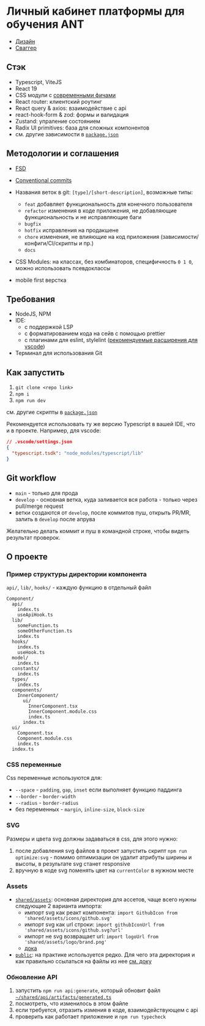 # Личный кабинет платформы для обучения ANT

- [Дизайн](https://www.figma.com/design/pxB2g14WW8DBHqINQtHbLp/Ant?node-id=723-2065&node-type=canvas&t=Aia9xEBc0iq0PXOr-0)
- [Сваггер](https://back.dev.apexnovatech.com/docs)

## Стэк

- Typescript, ViteJS
- React 19
- CSS модули с [современными фичами](https://preset-env.cssdb.org/features/#stage-2)
- React router: клиентский роутинг
- React query & axios: взаимодействие с api
- react-hook-form & zod: формы и валидация
- Zustand: упраление состоянием
- Radix UI primitives: база для сложных компонентов
- см. другие зависимости в [`package.json`](package.json)

## Методологии и соглашения

- [FSD](https://feature-sliced.design/ru/)
- [Conventional commits](https://www.conventionalcommits.org/en/v1.0.0/)
- Названия веток в git: `[type]/[short-description]`, возможные типы:

  - `feat` добавляет функциональность для конечного пользователя
  - `refactor` изменения в коде приложения, не добавляющие функциональность и не исправляющие баги
  - `bugfix`
  - `hotfix` исправления на продакшене
  - `chore` изменения, не влияющие на код приложения (зависимости/конфиги/CI/скрипты и пр.)
  - `docs`

- CSS Modules: на классах, без комбинаторов, специфичность `0 1 0`, можно использовать псевдоклассы
- mobile first верстка

## Требования

- NodeJS, NPM
- IDE:
  - с поддержкой LSP
  - с форматированием кода на сейв с помощью prettier
  - с плагинами для eslint, stylelint ([рекомендуемые расширения для vscode](.vscode/extensions.json))
- Терминал для использования Git

## Как запустить

1. `git clone <repo link>`
2. `npm i`
3. `npm run dev`

см. другие скрипты в [`package.json`](package.json)

Рекомендуется использовать ту же версию Typescript в вашей IDE, что и в проекте. Например, для vscode:

```json
// .vscode/settings.json
{
  "typescript.tsdk": "node_modules/typescript/lib"
}
```

## Git workflow

- `main` - только для прода
- `develop` - основная ветка, куда заливается вся работа - только через pull/merge request
- ветки создаются от `develop`, после коммитов пуш, открыть PR/MR, залить в `develop` после апрува

Желательно делать коммит и пуш в командной строке, чтобы видеть результат проверок.

## О проекте

### Пример структуры директории компонента

`api/`, `lib/`, `hooks/` - каждую функцию в отдельный файл

```
Component/
  api/
    index.ts
    useApiHook.ts
  lib/
    someFunction.ts
    someOtherFunction.ts
    index.ts
  hooks/
    index.ts
    useHook.ts
  model/
    index.ts
  constants/
    index.ts
  types/
    index.ts
  components/
    InnerComponent/
      ui/
        InnerComponent.tsx
        InnerComponent.module.css
        index.ts
      index.ts
  ui/
    Component.tsx
    Component.module.css
    index.ts
  index.ts
```

### CSS переменные

Css переменные используются для:

- `--space` - `padding`, `gap`, `inset` если выполняет функцию паддинга
- `--border` - `border-width`
- `--radius` - `border-radius`
- без переменных - `margin`, `inline-size`, `block-size`

### SVG

Размеры и цвета svg должны задаваться в css, для этого нужно:

1. после добавления svg файлов в проект запустить скрипт `npm run optimize:svg` - помимо оптимизации он удалит атрибуты ширины и высоты, в результате svg станет responsive
2. вручную в коде svg поменять цвет на `currentColor` в нужном месте

### Assets

- [`shared/assets`](src/shared/assets): основная директория для ассетов, чаще всего нужны следующие 2 варианта импорта:
  - импорт svg как реакт компонента: `import GithubIcon from 'shared/assets/icons/github.svg'`
  - импорт svg как url строки: `import githubIconUrl from 'shared/assets/icons/github.svg?url'`
  - импорт не svg возвращает url: `import logoUrl from 'shared/assets/logo/brand.png'`
  - [дока](https://vite.dev/guide/assets.html)
- [`public`](public): на практике используется редко. Для чего эта директория и как правильно ссылаться на файлы из нее [см. доку](https://vite.dev/guide/assets.html#the-public-directory)

### Обновление API

1. запустить `npm run api:generate`, который обновит файл [`~/shared/api/artifacts/generated.ts`](src/shared/api/generated.ts)
2. посмотреть, что изменилось в этом файле
3. если требуется, отразить измения в коде, взаимодействующем с api
4. проверить как работает приложение и `npm run typecheck`
